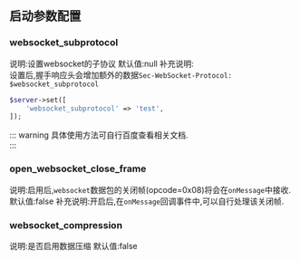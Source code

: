## 启动参数配置

### websocket_subprotocol
说明:设置websocket的子协议
默认值:null
补充说明:  
设置后,握手响应头会增加额外的数据`Sec-WebSocket-Protocol: $websocket_subprotocol`
```php
$server->set([
    'websocket_subprotocol' => 'test',
]);
```
::: warning
具体使用方法可自行百度查看相关文档.  
:::

### open_websocket_close_frame
说明:启用后,`websocket`数据包的关闭帧(opcode=0x08)将会在`onMessage`中接收.
默认值:false
补充说明:开启后,在`onMessage`回调事件中,可以自行处理该关闭帧.  

### websocket_compression
说明:是否启用数据压缩
默认值:false